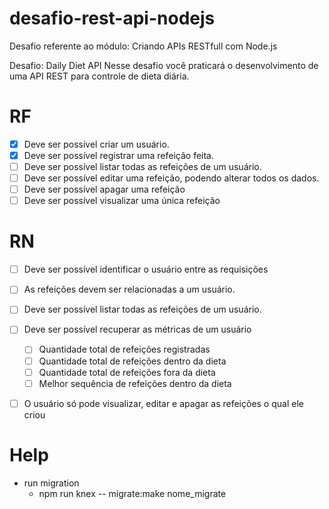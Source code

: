 # desafio-rest-api-nodejs
Desafio referente ao módulo: Criando APIs RESTfull com Node.js

Desafio: Daily Diet API
Nesse desafio você praticará o desenvolvimento de uma API REST para controle de dieta diária.


# RF
- [x] Deve ser possível criar um usuário.
- [x] Deve ser possível registrar uma refeição feita.
- [ ] Deve ser possível listar todas as refeições de um usuário.
- [ ] Deve ser possível editar uma refeição, podendo alterar todos os dados.
- [ ] Deve ser possível apagar uma refeição
- [ ] Deve ser possível visualizar uma única refeição

# RN
- [ ] Deve ser possível identificar o usuário entre as requisições
- [ ] As refeições devem ser relacionadas a um usuário.
- [ ] Deve ser possível listar todas as refeições de um usuário.
- [ ] Deve ser possível recuperar as métricas de um usuário
    - [ ] Quantidade total de refeições registradas
    - [ ] Quantidade total de refeições dentro da dieta
    - [ ] Quantidade total de refeições fora da dieta
    - [ ] Melhor sequência de refeições dentro da dieta
- [ ] O usuário só pode visualizar, editar e apagar as refeições o qual ele criou


# Help
- run migration
    - npm run knex -- migrate:make nome_migrate